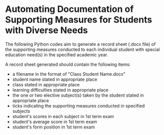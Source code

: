 # Automating Documentation of Supporting Measures for Students with Diverse Needs

The following Python codes aim to generate a record sheet (.docx file) of the supporting measures conducted to each individual student with special education need(s) in the specified academic year.


A record sheet generated should contain the following items:
- a filename in the format of "Class Student Name.docx"
- student name stated in appropriate place
- class stated in appropriate place
- learning difficulties stated in appropriate place
- the one or two elective subject(s) taken by the student stated in appropriate place
- ticks indicating the supporting measures conducted in specified subjects
- student's scores in each subject in 1st term exam
- student's average score in 1st term exam
- student's form position in 1st term exam

